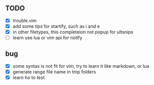 ## TODO

- [X] trouble.vim
- [X] add some tips for startify, such as i and e
- [X] in other filetypes, this completeion not popup for ultsnips
- [ ] learn use lua or vim api for notify

## bug
- [X] some syntax is not fit for vim, try to learn it like markdown, or lua
- [X] generate range file name in tmp folders
- [X] learn ho to test
